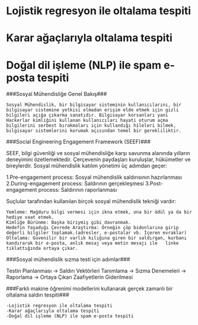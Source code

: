 # Lojistik regresyon ile oltalama tespiti
# Karar ağaçlarıyla oltalama tespiti
# Doğal dil işleme (NLP) ile spam e-posta tespiti 
    
###Sosyal Mühendisliğe Genel Bakış###
    
    Sosyal Mühendislik, bir bilgisayar sisteminin kullanıcılarını, bir bilgisayar sistemine yetkisi olmadan erişim elde etmek için gizli bilgileri açığa çıkarma sanatıdır. Bilgisayar korsanları yani Hackerlar kimliğini kullanan kullanıcıları hayati oturum açma bilgilerini serbest bırakmaları için kullandığı hileleri bilmek, bilgisayar sistemlerini korumak açısından temel bir gerekliliktir.
 
###Social Engineering Engagement Framework (SEEF)###
   
   SEEF, bilgi güvenliği ve sosyal mühendisliğe karşı savunma alanında yılların deneyimini özetlemektedir. Çerçevenin paydaşları kuruluşlar, hükümetler ve bireylerdir. Sosyal mühendislik katılım yönetimi üç adımdan geçer: 
   
   1.Pre-engagement process: Sosyal mühendislik saldırısının hazırlanması
   2.During-engagement process: Saldırının gerçekleşmesi
   3.Post-engagement process: Saldırının raporlanması
  
Suçlular tarafından kullanılan birçok sosyal mühendislik tekniği vardır: 
    
    Yemleme: Mağduru bilgi vermesi için ikna etmek, ona bir ödül ya da bir hediye vaat etmek.
    Kimliğe Bürünme: Başka biriymiş gibi davranmak.
    Hedefin Yaşadığı Çevrede Araştırma: Örneğin çöp bidonlarına girip değerli bilgiler toplamak.(adresler, e-postalar vb. İçeren evraklar) 
    Oltalama: Güvenilir bir varlık kılığına giren bir saldırgan, kurbanı kandırarak bir e-posta, anlık mesaj veya metin mesajı ile   linke tıklattığında ortaya çıkar. 
    
###Sosyal mühendislik sızma testi için adımlar###

Testin Planlanması -> Saldırı Vektörleri Tanımlama -> Sızma Denemeleri -> Raporlama -> Ortaya Çıkan Zaafiyetlerin Giderilmesi

###Farklı makine öğrenimi modellerini kullanarak gerçek zamanlı bir oltalama saldırı tespiti###
     
    -Lojistik regresyon ile oltalama tespiti
    -Karar ağaçlarıyla oltalama tespiti
    -Doğal dil işleme (NLP) ile spam e-posta tespiti 
